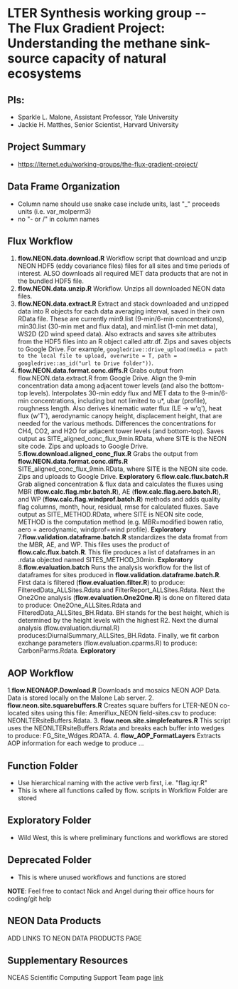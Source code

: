# LTER Synthesis working group -- The Flux Gradient Project: Understanding the methane sink-source capacity of natural ecosystems


## PIs: 

- Sparkle L. Malone, Assistant Professor, Yale University
- Jackie H. Matthes, Senior Scientist, Harvard University


## Project Summary

- https://lternet.edu/working-groups/the-flux-gradient-project/

## Data Frame Organization
- Column name should use snake case include units, last "_" proceeds units (i.e. var_molperm3)
- no "- or /" in column names

## Flux Workflow

1. **flow.NEON.data.download.R** Workflow script that download and unzip NEON HDF5 (eddy covariance files) files for all sites and time periods of interest. ALSO downloads all required MET data products that are not in the bundled HDF5 file.
2. **flow.NEON.data.unzip.R** Workflow. Unzips all downloaded NEON data files.
3. **flow.NEON.data.extract.R** Extract and stack downloaded and unzipped data into R objects for each data averaging interval, saved in their own RData file. These are currently min9.list (9-min/6-min concentrations), min30.list (30-min met and flux data), and min1.list (1-min met data), WS2D (2D wind speed data). Also extracts and saves site attributes from the HDF5 files into an R object called attr.df. Zips and saves objects to Google Drive. For example, `googledrive::drive_upload(media = path to the local file to upload, overwrite = T, path = googledrive::as_id("url to Drive folder"))`.
4. **flow.NEON.data.format.conc.diffs.R** Grabs output from flow.NEON.data.extract.R from Google Drive. Align the 9-min concentration data among adjacent tower levels (and also the bottom-top levels). Interpolates 30-min eddy flux and MET data to the 9-min/6-min concentrations, including but not limited to u*, ubar (profile), roughness length. Also derives kinematic water flux (LE -> w'q'), heat flux (w'T'), aerodynamic canopy height, displacement height, that are needed for the various methods. Differences the concentrations for CH4, CO2, and H2O for adjacent tower levels (and bottom-top). Saves output as SITE_aligned_conc_flux_9min.RData, where SITE is the NEON site code. Zips and uploads to Google Drive.
5.**flow.download.aligned_conc_flux.R** Grabs the output from **flow.NEON.data.format.conc.diffs.R** SITE_aligned_conc_flux_9min.RData, where SITE is the NEON site code. Zips and uploads to Google Drive. **Exploratory**
6.**flow.calc.flux.batch.R** Grab aligned concentration & flux data and calculates the fluxes using MBR (**flow.calc.flag.mbr.batch.R**), AE (**flow.calc.flag.aero.batch.R**), and WP (**flow.calc.flag.windprof.batch.R**) methods and adds quality flag columns, month, hour, residual, rmse for calculated fluxes. Save output as SITE_METHOD.RData, where SITE is NEON site code, METHOD is the computation method (e.g. MBR=modified bowen ratio, aero = aerodynamic, windprof=wind profile). **Exploratory**
7.**flow.validation.dataframe.batch.R** standardizes the data fromat from the MBR, AE, and WP. This files uses the product of **flow.calc.flux.batch.R**. This file produces a list of dataframes in an .rdata objected named SITES_METHOD_30min. **Exploratory**
8.**flow.evaluation.batch** Runs the analysis workflow for the list of dataframes for sites produced in **flow.validation.dataframe.batch.R**.
First data is filtered (**flow.evaluation.filter.R**) to produce: FilteredData_ALLSites.Rdata and FilterReport_ALLSites.Rdata. Next the One2One analysis (**flow.evaluation.One2One.R**) is done on filtered data to produce:  One2One_ALLSites.Rdata and FilteredData_ALLSites_BH.Rdata. BH stands for the best height, which is determined by the height levels with the highest R2. Next the diurnal analysis (flow.evaluation.diurnal.R) produces:DiurnalSummary_ALLSites_BH.Rdata. Finally, we fit carbon exchange parameters (flow.evaluation.cparms.R) to produce: CarbonParms.Rdata. **Exploratory**

## AOP Workflow

1.**flow.NEONAOP.Download.R** Downloads and mosaics NEON AOP Data. Data is stored locally on the Malone Lab server.
2. **flow.neon.site.squarebuffers.R** Creates square buffers for LTER-NEON co-located sites using this file: Ameriflux_NEON field-sites.csv to produce: NEONLTERsiteBuffers.Rdata.
3. **flow.neon.site.simplefeatures.R** This script uses the NEONLTERsiteBuffers.Rdata and breaks each buffer into wedges to produce: FG_Site_Wdges.RDATA.
4. **flow_AOP_FormatLayers** Extracts AOP information for each wedge to produce ...

## Function Folder
- Use hierarchical naming with the active verb first, i.e. "flag.iqr.R"
- This is where all functions called by flow. scripts in Workflow Folder are stored

## Exploratory Folder
- Wild West, this is where preliminary functions and workflows are stored

## Deprecated Folder
- This is where unused workflows and functions are stored

**NOTE**: Feel free to contact Nick and Angel during their office hours for coding/git help

## NEON Data Products
ADD LINKS TO NEON DATA PRODUCTS PAGE

## Supplementary Resources

NCEAS Scientific Computing Support Team page [link](https://nceas.github.io/scicomp.github.io)
